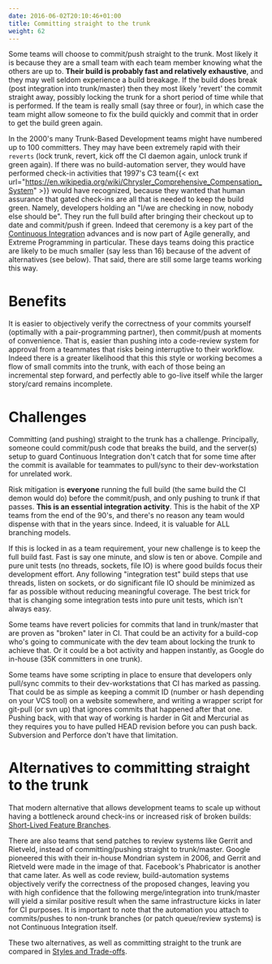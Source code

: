 ```yaml
---
date: 2016-06-02T20:10:46+01:00
title: Committing straight to the trunk	
weight: 62
---
```


Some teams will choose to commit/push straight to the trunk. Most likely it is because they are a small team with each
team member knowing what the others are up to. **Their build is probably fast and relatively exhaustive**, and they 
may well seldom experience a build breakage. If the build does break (post integration into trunk/master) then they most likely 'revert' the 
commit straight away, possibly locking the trunk for a short period of time while that is performed. If the team is 
really small (say three or four), in which case the team might allow someone to fix the build quickly and commit that 
in order to get the build green again.

In the 2000's many Trunk-Based Development teams might have numbered up to 100 committers. They may have been extremely 
rapid with their `reverts` (lock trunk, revert, kick off the CI daemon again, unlock trunk if green again). If there was no build-automation server, they would 
have performed check-in activities that 1997's C3 team{{< ext url="https://en.wikipedia.org/wiki/Chrysler_Comprehensive_Compensation_System" >}} 
would have recognized, because they wanted that human 
assurance that gated check-ins are all that is needed to keep the build green. Namely, developers holding an 
"I/we are checking in now, nobody else should be". They run the full build after bringing their checkout up to date 
and commit/push if green. Indeed that ceremony is a key part of the [Continuous Integration](/continuous-integration/) advances 
and is now part of Agile generally, and Extreme Programming in particular. These days teams doing this practice are likely 
to be much smaller (say less than 16) because of the advent of alternatives (see below). That said, there are still some large teams 
working this way.

# Benefits

It is easier to objectively verify the correctness of your commits yourself (optimally with a pair-programming partner), then commit/push at moments of convenience. That is, easier than pushing into a code-review system for approval from a teammates that risks being interruptive to their workflow. Indeed there is a greater likelihood that this this style or working becomes a flow of small commits into the trunk, with each of those being an incremental step forward, and perfectly able to go-live itself while the larger story/card remains incomplete.

# Challenges

Committing (and pushing) straight to the trunk has a challenge. Principally, someone could commit/push code that breaks the build, and the server(s) setup to guard Continuous Integration don't catch that for some time after the commit is available for teammates to pull/sync to their dev-workstation for unrelated work.

Risk mitigation is **everyone** running the full build (the same build the CI demon would do) before the commit/push, and only pushing to 
trunk if that passes. **This is an essential integration activity**. This is the habit of the XP teams from the end of the 90's, and there's 
no reason any team would dispense with that in the years since. Indeed, it is valuable for ALL branching models.

If this is locked in as a team requirement, your new challenge is to keep the full build fast. Fast is say one minute, and slow is ten or above. Compile and pure unit tests (no threads, sockets, file IO) is where good builds focus their development effort. Any following "integration test" build steps that use threads, listen on sockets, or do significant file IO should be minimized as far as possible without reducing meaningful coverage. The best trick for that is changing some integration tests into pure unit tests, which isn't always easy.

Some teams have revert policies for commits that land in trunk/master that are proven as "broken" later in CI. That could be an activity for a build-cop who's going to communicate with the dev team about locking the trunk to achieve that. Or it could be a bot activity and happen instantly, as Google do in-house (35K committers in one trunk).

Some teams have some scripting in place to ensure that developers only pull/sync commits to their dev-workstations that CI has marked as passing. That could be as simple as keeping a commit ID (number or hash depending on your VCS tool) on a website somewhere, and writing a wrapper script for git-pull (or svn up) that ignores commits that happened after that one. Pushing back, with that way of working is harder in Git and Mercurial as they requires you to have pulled HEAD revision before you can push back. Subversion and Perforce don't have that limitation.

# Alternatives to committing straight to the trunk

That modern alternative that allows development teams to scale up without having a bottleneck around check-ins or increased risk of broken builds: [Short-Lived Feature Branches](/short-lived-feature-branches/).

There are also teams that send patches to review systems like Gerrit and Rietveld, instead of committing/pushing straight to trunk/master. Google pioneered this with their in-house Mondrian system in 2006, and Gerrit and Rietveld were made in the image of that. Facebook's Phabricator is another that came later. As well as code review, build-automation systems objectively verify the correctness of the proposed changes, leaving you with high confidence that the following merge/integration into trunk/master will yield a similar positive result when the same infrastructure kicks in later for CI purposes. It is important to note that the automation you attach to commits/pushes to non-trunk branches (or patch queue/review systems) is not Continuous Integration itself.

These two alternatives, as well as committing straight to the trunk are compared in [Styles and Trade-offs](/styles/).  
